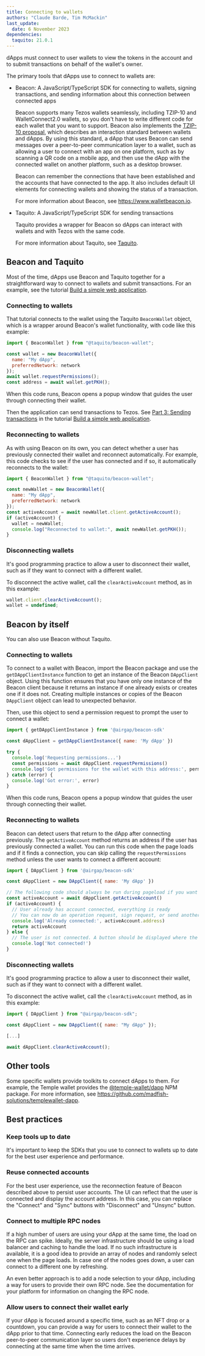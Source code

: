 ```yaml
---
title: Connecting to wallets
authors: "Claude Barde, Tim McMackin"
last_update:
  date: 6 November 2023
dependencies:
  taquito: 21.0.1
---
```


dApps must connect to user wallets to view the tokens in the account and to submit transactions on behalf of the wallet's owner.

The primary tools that dApps use to connect to wallets are:

- Beacon: A JavaScript/TypeScript SDK for connecting to wallets, signing transactions, and sending information about this connection between connected apps

  Beacon supports many Tezos wallets seamlessly, including TZIP-10 and WalletConnect2.0 wallets, so you don't have to write different code for each wallet that you want to support.
  Beacon also implements the [TZIP-10 proposal](https://gitlab.com/tezos/tzip/-/tree/master/proposals/tzip-10), which describes an interaction standard between wallets and dApps.
  By using this standard, a dApp that uses Beacon can send messages over a peer-to-peer communication layer to a wallet, such as allowing a user to connect with an app on one platform, such as by scanning a QR code on a mobile app, and then use the dApp with the connected wallet on another platform, such as a desktop browser.

  Beacon can remember the connections that have been established and the accounts that have connected to the app.
  It also includes default UI elements for connecting wallets and showing the status of a transaction.

  For more information about Beacon, see https://www.walletbeacon.io.

- Taquito: A JavaScript/TypeScript SDK for sending transactions

  Taquito provides a wrapper for Beacon so dApps can interact with wallets and with Tezos with the same code.

  For more information about Taquito, see [Taquito](/dApps/taquito).

## Beacon and Taquito

Most of the time, dApps use Beacon and Taquito together for a straightforward way to connect to wallets and submit transactions.
For an example, see the tutorial [Build a simple web application](/tutorials/build-your-first-app).

### Connecting to wallets

That tutorial connects to the wallet using the Taquito `BeaconWallet` object, which is a wrapper around Beacon's wallet functionality, with code like this example:

```javascript
import { BeaconWallet } from "@taquito/beacon-wallet";

const wallet = new BeaconWallet({
  name: "My dApp",
  preferredNetwork: network
});
await wallet.requestPermissions();
const address = await wallet.getPKH();
```

When this code runs, Beacon opens a popup window that guides the user through connecting their wallet.

Then the application can send transactions to Tezos.
See [Part 3: Sending transactions](/tutorials/build-your-first-app/sending-transactions) in the tutorial [Build a simple web application](/tutorials/build-your-first-app).

### Reconnecting to wallets

As with using Beacon on its own, you can detect whether a user has previously connected their wallet and reconnect automatically.
For example, this code checks to see if the user has connected and if so, it automatically reconnects to the wallet:

```javascript
import { BeaconWallet } from "@taquito/beacon-wallet";

const newWallet = new BeaconWallet({
  name: "My dApp",
  preferredNetwork: network
});
const activeAccount = await newWallet.client.getActiveAccount();
if (activeAccount) {
  wallet = newWallet;
  console.log("Reconnected to wallet:", await newWallet.getPKH());
}
```

### Disconnecting wallets

It's good programming practice to allow a user to disconnect their wallet, such as if they want to connect with a different wallet.

To disconnect the active wallet, call the `clearActiveAccount` method, as in this example:

```javascript
wallet.client.clearActiveAccount();
wallet = undefined;
```

## Beacon by itself

You can also use Beacon without Taquito.

### Connecting to wallets

To connect to a wallet with Beacon, import the Beacon package and use the `getDAppClientInstance` function to get an instance of the Beacon `DAppClient` object.
Using this function ensures that you have only one instance of the Beacon client because it returns an instance if one already exists or creates one if it does not.
Creating multiple instances or copies of the Beacon `DAppClient` object can lead to unexpected behavior.

Then, use this object to send a permission request to prompt the user to connect a wallet:

```javascript
import { getDAppClientInstance } from '@airgap/beacon-sdk'

const dAppClient = getDAppClientInstance({ name: 'My dApp' })

try {
  console.log('Requesting permissions...')
  const permissions = await dAppClient.requestPermissions()
  console.log('Got permissions for the wallet with this address:', permissions.address)
} catch (error) {
  console.log('Got error:', error)
}
```

When this code runs, Beacon opens a popup window that guides the user through connecting their wallet.

### Reconnecting to wallets

Beacon can detect users that return to the dApp after connecting previously.
The `getActiveAccount` method returns an address if the user has previously connected a wallet.
You can run this code when the page loads and if it finds a connection, you can skip calling the `requestPermissions` method unless the user wants to connect a different account:

```javascript
import { DAppClient } from '@airgap/beacon-sdk'

const dAppClient = new DAppClient({ name: 'My dApp' })

// The following code should always be run during pageload if you want to show if the user is connected.
const activeAccount = await dAppClient.getActiveAccount()
if (activeAccount) {
  // User already has account connected, everything is ready
  // You can now do an operation request, sign request, or send another permission request to switch wallet
  console.log('Already connected:', activeAccount.address)
  return activeAccount
} else {
  // The user is not connected. A button should be displayed where the user can connect to his wallet.
  console.log('Not connected!')
}
```

### Disconnecting wallets

It's good programming practice to allow a user to disconnect their wallet, such as if they want to connect with a different wallet.

To disconnect the active wallet, call the `clearActiveAccount` method, as in this example:

```javascript
import { DAppClient } from "@airgap/beacon-sdk";

const dAppClient = new DAppClient({ name: "My dApp" });

[...]

await dAppClient.clearActiveAccount();
```

## Other tools

Some specific wallets provide toolkits to connect dApps to them.
For example, the Temple wallet provides the [@temple-wallet/dapp](https://www.npmjs.com/package/@temple-wallet/dapp) NPM package.
For more information, see https://github.com/madfish-solutions/templewallet-dapp.

## Best practices

### Keep tools up to date

It's important to keep the SDKs that you use to connect to wallets up to date for the best user experience and performance.

### Reuse connected accounts

For the best user experience, use the reconnection feature of Beacon described above to persist user accounts.
The UI can reflect that the user is connected and display the account address.
In this case, you can replace the "Connect" and "Sync" buttons with "Disconnect" and "Unsync" button.

### Connect to multiple RPC nodes

If a high number of users are using your dApp at the same time, the load on the RPC can spike.
Ideally, the server infrastructure should be using a load balancer and caching to handle the load.
If no such infrastructure is available, it is a good idea to provide an array of nodes and randomly select one when the page loads.
In case one of the nodes goes down, a user can connect to a different one by refreshing.

An even better approach is to add a node selection to your dApp, including a way for users to provide their own RPC node.
See the documentation for your platform for information on changing the RPC node.

### Allow users to connect their wallet early

If your dApp is focused around a specific time, such as an NFT drop or a countdown, you can provide a way for users to connect their wallet to the dApp prior to that time.
Connecting early reduces the load on the Beacon peer-to-peer communication layer so users don't experience delays by connecting at the same time when the time arrives.
